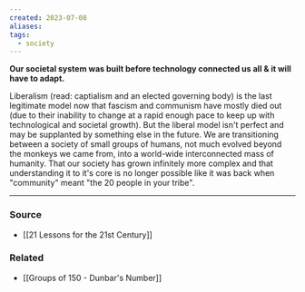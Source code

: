 ```yaml
---
created: 2023-07-08
aliases: 
tags:
  - society
---
```

**Our societal system was built before technology connected us all & it will have to adapt.**

Liberalism (read: captialism and an elected governing body) is the last legitimate model now that fascism and communism have mostly died out (due to their inability to change at a rapid enough pace to keep up with technological and societal growth). But the liberal model isn't perfect and may be supplanted by something else in the future. We are transitioning between a society of small groups of humans, not much evolved beyond the monkeys we came from, into a world-wide interconnected mass of humanity. That our society has grown infinitely more complex and that understanding it to it's core is no longer possible like it was back when "community" meant "the 20 people in your tribe".

---

### Source
- [[21 Lessons for the 21st Century]]

### Related
- [[Groups of 150 - Dunbar's Number]]